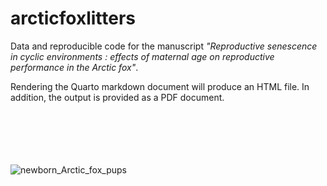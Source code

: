 # arcticfoxlitters
Data and reproducible code for the manuscript <i/> "Reproductive senescence in cyclic environments   : effects of maternal age on reproductive performance in the Arctic fox"</i>.

Rendering the Quarto markdown document will produce an HTML file. In addition, the output is provided as a PDF document. 
<br/>
<br/>
<br/>
<br/>
<br/>
<br/>

![newborn_Arctic_fox_pups](https://github.com/user-attachments/assets/2fd996a4-cb74-438e-90ae-464504d6ebeb)

